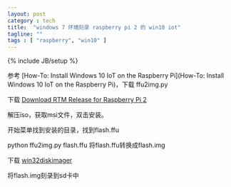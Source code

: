 ```yaml
---
layout: post
category : tech
title:  "windows 7 环境刻录 raspberry pi 2 的 win10 iot"
tagline: ""
tags : [ "raspberry", "win10" ] 
---
```

{% include JB/setup %}

参考 [How-To: Install Windows 10 IoT on the Raspberry Pi](How-To: Install Windows 10 IoT on the Raspberry Pi)，下载 ffu2img.py

下载 [Download RTM Release for Raspberry Pi 2](http://ms-iot.github.io/content/en-US/Downloads.htm)

解压iso，获取msi文件，双击安装。

开始菜单找到安装的目录，找到flash.ffu

python ffu2img.py flash.ffu 将flash.ffu转换成flash.img

下载 [win32diskimager](http://sourceforge.net/projects/win32diskimager/)

将flash.img刻录到sd卡中
